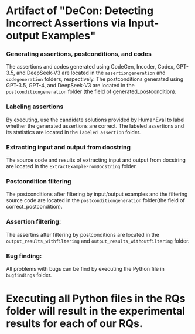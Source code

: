 # Artifact of "DeCon: Detecting Incorrect Assertions via Input-output Examples"



### Generating assertions, postconditions, and codes
The assertions and codes generated using CodeGen, Incoder, Codex, GPT-3.5, and DeepSeek-V3 are located in the ``assertiongeneration`` and ``codegeneration`` folders, respectively. The postconditions generated using  GPT-3.5, GPT-4, and DeepSeek-V3 are located in the ``postconditiongeneration`` folder (the field of generated_postcondition).

### Labeling assertions
By executing, use the candidate solutions provided by HumanEval to label whether the generated assertions are correct. The labeled assertions and its statistics are located in the ``labeled assertion`` folder.

### Extracting input and output from docstring

The source code and results of extracting input and output from docstring are located in the ``ExtractExampleFromDocstring`` folder.

### Postcondition filtering
The postconditions after filtering by input/output examples and the filtering source code are located in the ``postconditiongeneration`` folder(the field of correct_postcondition).

### Assertion filtering:
The assertins after filtering by postconditions are located in the ``output_results_withfiltering`` and ``output_results_withoutfiltering`` folder.


### Bug finding:
All problems with bugs can be find by executing the Python file in ``bugfindings`` folder.

# Executing all Python files in the RQs folder will result in the experimental results for each of our RQs.





